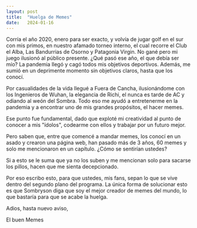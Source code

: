 ```yaml
---
layout: post
title:  "Huelga de Memes"
date:   2024-01-16
---
```


<p class="intro"><span class="dropcap"></span> Corría el año 2020, enero para ser exacto, y volvía de jugar golf en el sur con mis primos, en nuestro afamado torneo interno, el cual recorre el Club el Alba, Las Bandurrias de Osorno y Patagonia Virgin. No gané pero mi juego ilusionó al público presente. ¿Qué pasó ese año, el que debía ser mío? La pandemia llegó y cagó todos mis objetivos deportivos. Además, me sumió en un deprimente momento sin objetivos claros, hasta que los conocí.</p>

Por casualidades de la vida llegué a Fuera de Cancha, ilusionándome con los Ingenieros de Wuhan, la elegancia de Richi, el nunca es tarde de AC y odiando al weón del Sombra. Todo eso me ayudó a entretenerme en la pandemia y a encontrar uno de mis grandes propósitos, el hacer memes.

Ese punto fue fundamental, dado que exploté mi creatividad al punto de conocer a mis "ídolos", codearme con ellos y trabajar por un futuro mejor.

Pero saben que, entre que comencé a mandar memes, los conocí en un asado y crearon una página web, han pasado más de 3 años, 60 memes y solo me mencionaron en un capítulo. ¿Cómo se sentirían ustedes?

Si a esto se le suma que ya no los suben y me mencionan solo para sacarse los pillos, hacen que me sienta decepcionado.

Por eso escribo esto, para que ustedes, mis fans, sepan lo que se vive dentro del segundo plano del programa. La única forma de solucionar esto es que Sombryson diga que soy el mejor creador de memes del mundo, lo que bastaría para que se acabe la huelga.

Adios, hasta nuevo aviso,

El buen Memes
